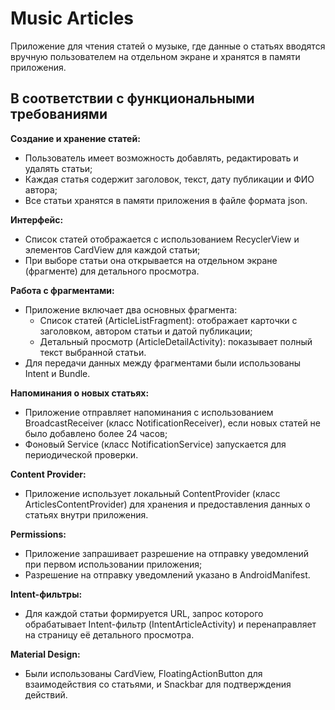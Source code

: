 ﻿# Music Articles
Приложение для чтения статей о музыке, где данные о статьях вводятся вручную пользователем на отдельном экране и хранятся в памяти приложения.

## В соответствии с функциональными требованиями
**Создание и хранение статей:**
  - Пользователь имеет возможность добавлять, редактировать и удалять статьи;
  - Каждая статья содержит заголовок, текст, дату публикации и ФИО автора;
  - Все статьи хранятся в памяти приложения в файле формата json.

**Интерфейс:**
  - Список статей отображается с использованием RecyclerView и элементов CardView для каждой статьи;
  - При выборе статьи она открывается на отдельном экране (фрагменте) для детального просмотра.

**Работа с фрагментами:**
  - Приложение включает два основных фрагмента:
    - Список статей (ArticleListFragment): отображает карточки с заголовком, автором статьи и датой публикации;
    - Детальный просмотр (ArticleDetailActivity): показывает полный текст выбранной статьи.
  - Для передачи данных между фрагментами были использованы Intent и Bundle.

**Напоминания о новых статьях:**
  - Приложение отправляет напоминания с использованием BroadcastReceiver (класс NotificationReceiver), если новых статей не было добавлено более 24 часов;
  - Фоновый Service (класс NotificationService) запускается для периодической проверки.

**Content Provider:**
  - Приложение использует локальный ContentProvider (класс ArticlesContentProvider) для хранения и предоставления данных о статьях внутри приложения.

**Permissions:**
  - Приложение запрашивает разрешение на отправку уведомлений при первом использовании приложения;
  - Разрешение на отправку уведомлений указано в AndroidManifest.

**Intent-фильтры:**
  - Для каждой статьи формируется URL, запрос которого обрабатывает Intent-фильтр (IntentArticleActivity) и перенаправляет на страницу её детального просмотра.

**Material Design:**
  - Были использованы CardView, FloatingActionButton для взаимодействия со статьями, и Snackbar для подтверждения действий.
